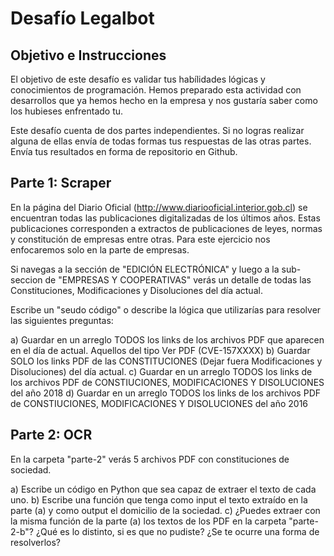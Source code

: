 # Desafío Legalbot

## Objetivo e Instrucciones
El objetivo de este desafío es validar tus habílidades lógicas y conocimientos de programación. Hemos preparado esta actividad con desarrollos que ya hemos hecho en la empresa y nos gustaría saber como los hubieses enfrentado tu. 

Este desafío cuenta de dos partes independientes. Si no logras realizar alguna de ellas envía de todas formas tus respuestas de las otras partes. Envía tus resultados en forma de repositorio en Github.


## Parte 1: Scraper
En la página del Diario Oficial (http://www.diariooficial.interior.gob.cl) se encuentran todas las publicaciones digitalizadas de los últimos años. Estas publicaciones corresponden a extractos de publicaciones de leyes, normas y constitución de empresas entre otras. Para este ejercicio nos enfocaremos solo en la parte de empresas.

Si navegas a la sección de "EDICIÓN ELECTRÓNICA" y luego a la sub-seccion de "EMPRESAS Y COOPERATIVAS" verás un detalle de todas las Constituciones, Modificaciones y Disoluciones del día actual.

Escribe un "seudo código" o describe la lógica que utilizarías para resolver las siguientes preguntas:

a) Guardar en un arreglo TODOS los links de los archivos PDF que aparecen en el día de actual. Aquellos del tipo Ver PDF (CVE-157XXXX)
b) Guardar SOLO los links PDF de las CONSTITUCIONES (Dejar fuera Modificaciones y Disoluciones) del día actual.
c) Guardar en un arreglo TODOS los links de los archivos PDF de CONSTIUCIONES, MODIFICACIONES Y DISOLUCIONES del año 2018
d) Guardar en un arreglo TODOS los links de los archivos PDF de CONSTIUCIONES, MODIFICACIONES Y DISOLUCIONES del año 2016

## Parte 2: OCR
En la carpeta "parte-2" verás 5 archivos PDF con constituciones de sociedad. 

a) Escribe un código en Python que sea capaz de extraer el texto de cada uno.
b) Escribe una función que tenga como input el texto extraído en la parte (a) y como output el domicilio de la sociedad.
c) ¿Puedes extraer con la misma función de la parte (a) los textos de los PDF en la carpeta "parte-2-b"? ¿Qué es lo distinto, si es que no pudiste? ¿Se te ocurre una forma de resolverlos?
